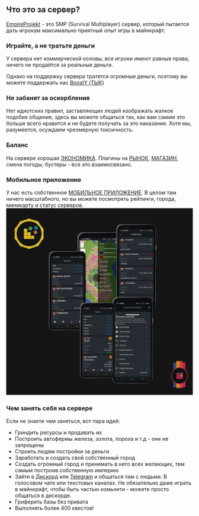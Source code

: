 ## **Что это за сервер?**

[EmpireProjekt](https://empireprojekt.ru) - это SMP (Survival Multiplayer) сервер, который пытается дать игрокам
максимально приятный опыт игры в майнкрафт.

### **Играйте, а не тратьте деньги**

У сервера нет коммерческой основы, все игроки имеют равные права, ничего не продаётся за реальные деньги. 

Однако на поддержку сервера тратятся огромные деньги, поэтому вы можете поддержать нас [BoostY (ТЫК)](https://boosty.to/empireprojekt/donate)

### **Не забанят за оскорбления**

Нет идиотских правил, заставляющих людей изображать жалкое подобие общения, здесь вы можете общаться так, как вам самим
это больше всего нравится и не будете получать за это наказание. Хотя мы, разумеется, осуждаем чрезмерную токсичность.

### **Баланс**

На сервере хорошая [ЭКОНОМИКА](money/main.md). Плагины на [РЫНОК](money/market.md), [МАГАЗИН](money/shop.md), смена погоды, бустеры - все это взаимосвязано.

### **Мобильное приложение**

У нас есть собственное [МОБИЛЬНОЕ ПРИЛОЖЕНИЕ](mobile.md). В целом там ничего масштабного, но вы можете посмотреть рейтинги, города,
миникарту и статус серверов.
![alt text](../media/empiremobile.png "Title")

### **Чем занять себя на сервере**

Если не знаете чем заняться, вот пара идей:

- Гриндить ресурсы и продавать их
- Построить автофермы железа, золота, пороха и т.д - они не запрещены
- Строить людям постройки за деньги
- Заработать и создать свой собственный город
- Создать огромный город и принимать в него всех желающих, тем самым построив собственную империю
- Зайти в [Дискорд](https://discord.com/invite/Gwukdr8) или [Telegram](https://t.me/empiresmp_discussion) и общаться там с людьми. В голосовом чате или текстовых каналах.
  Не обязательно даже играть в майнкрафт, чтобы быть частью комьнити - можете просто общаться в дискорде.
- Гриферить базы без привата
- Выполнять более 400 квестов!